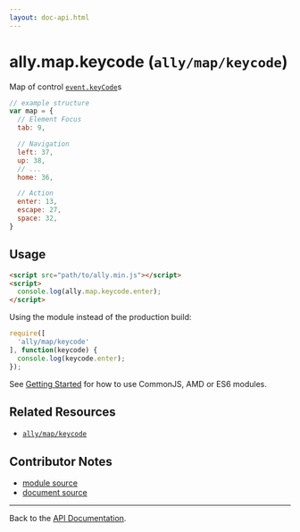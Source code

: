 ```yaml
---
layout: doc-api.html
---
```


# ally.map.keycode (`ally/map/keycode`)

Map of control [`event.keyCode`](https://developer.mozilla.org/en-US/docs/Web/API/event.keyCode)s

```js
// example structure
var map = {
  // Element Focus
  tab: 9,

  // Navigation
  left: 37,
  up: 38,
  // ...
  home: 36,

  // Action
  enter: 13,
  escape: 27,
  space: 32,
}
```

## Usage

```html
<script src="path/to/ally.min.js"></script>
<script>
  console.log(ally.map.keycode.enter);
</script>
```

Using the module instead of the production build:

```js
require([
  'ally/map/keycode'
], function(keycode) {
  console.log(keycode.enter);
});
```

See [Getting Started](../../getting-started.md) for how to use CommonJS, AMD or ES6 modules.


## Related Resources

* [`ally/map/keycode`](keycode.md)


## Contributor Notes

* [module source](https://github.com/medialize/ally.js/blob/build-modules/src/map/keycode.js)
* [document source](https://github.com/medialize/ally.js/blob/build-modules/docs/api/map/keycode.md)


---

Back to the [API Documentation](../README.md).

